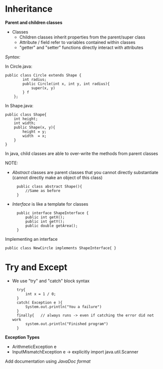 # Inheritance 

**Parent and children classes**

- Classes
	- Children classes inherit properties from the parent/super class
	- Attribute / field refer to variables contained within classes
	- "getter" and "setter" functions directly interact with attributes


*Syntax:*

In Circle.java:

	public class Circle extends Shape {
			int radius;
			public Circle(int x, int y, int radius){
				super(x, y)
			} f
		};

In Shape.java:

	public class Shape{
		int height;
		int width;
		public Shape(x, y){
			height = y;
			width  = x;
		}
	}



In java, child classes are able to over-write the methods from parent classes

NOTE:
- *Abstract* classes are parent classes that you cannot directly substantiate (cannot directly make an object of this class) 

		public class abstract Shape(){
			//Same as before
		}

- *Interface* is like a template for classes

		public interface ShapeInterface {
			public int getX();
			public int getY();
			public double getArea();
		}
Implementing an interface

	public class NewCircle implements ShapeInterface{ }

# Try and Except

- We use "try"  and "catch" block syntax

		try{
			int x = 1 / 0;
		}
		catch( Exception e ){
			System.out.println("You a failure")
		}
		finally{   // always runs -> even if catching the error did not work
			system.out.println("Finished program")
		}
**Exception Types**
- ArithmeticException e
- InputMismatchException e -> explicitly import java.util.Scanner

Add documentation using *JavaDoc format*  

 